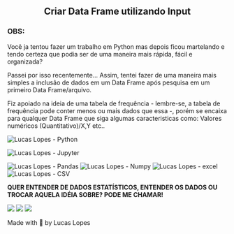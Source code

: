 <h2 align="center"> Criar Data Frame utilizando Input </h2> 

<h3> OBS: </h3>
<align="center"> 
 
Você ja tentou fazer um trabalho em Python mas depois ficou martelando e tendo certeza que podia ser de uma maneira mais rápida, fácil e organizada?

Passei por isso recentemente... Assim, tentei fazer de uma maneira mais simples a inclusão de dados em um Data Frame após pesquisa em um primeiro Data Frame/arquivo.

Fiz apoiado na ideia de uma tabela de frequência - lembre-se, a tabela de frequência pode conter menos ou mais dados que essa -, porém se encaixa para qualquer Data Frame que siga algumas caracteristicas como: Valores numéricos (Quantitativo)/X,Y etc..

![Lucas Lopes - Python](https://img.shields.io/badge/Python-3776AB?style=for-the-badge&logo=python&logoColor=white)

![Lucas Lopes - Jupyter](https://img.shields.io/badge/Jupyter-black?style=for-the-badge&logo=Jupyter)

![Lucas Lopes - Pandas](https://img.shields.io/badge/-Pandas-9cf?style=for-the-badge&logo=Pandas)
![Lucas Lopes - Numpy](https://img.shields.io/badge/-Numpy-blue?style=for-the-badge&logo=Numpy)
![Lucas Lopes - excel](https://img.shields.io/badge/-Excel-green?style=for-the-badge&logo=Excel)
![Lucas Lopes - CSV](https://img.shields.io/badge/-CSV-green?style=for-the-badge&logo=CSV)


<b> QUER ENTENDER DE DADOS ESTATÍSTICOS, ENTENDER OS DADOS OU TROCAR AQUELA IDÉIA SOBRE? PODE ME CHAMAR! </b>

<a href="https://www.linkedin.com/in/lucas-lopes-br/" alt="linkedin" target="_blank"><img src="https://img.shields.io/badge/LinkedIn-%230077B5.svg?&style=flat-square&logo=linkedin&logoColor=white"></a> 
<a href="https://wa.me/5532998342365" alt="WhatsApp" target="_blank"><img src="https://img.shields.io/badge/-WhatsApp-25d366?style=flat-square&labelColor=25d366&logo=whatsapp&logoColor=white&link=https://wa.me/5584981430120"/></a>
<a href="mailto:lucas.aguiarlopes26@gmail.com" alt="gmail" target="_blank"><img src="https://img.shields.io/badge/-Gmail-FF0000?style=flat-square&labelColor=FF0000&logo=gmail&logoColor=white&link=mailto:tassiofernandescosta@gmail.com" /></a>




Made with 💖 by Lucas Lopes
